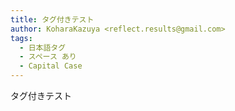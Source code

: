 ```yaml
---
title: タグ付きテスト
author: KoharaKazuya <reflect.results@gmail.com>
tags:
  - 日本語タグ
  - スペース あり
  - Capital Case
---
```


タグ付きテスト
